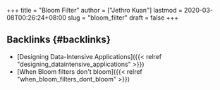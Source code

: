 +++
title = "Bloom Filter"
author = ["Jethro Kuan"]
lastmod = 2020-03-08T00:26:24+08:00
slug = "bloom_filter"
draft = false
+++

## Backlinks {#backlinks}

-   [Designing Data-Intensive Applications]({{< relref "designing_dataintensive_applications" >}})
-   [When Bloom filters don't bloom]({{< relref "when_bloom_filters_dont_bloom" >}})
